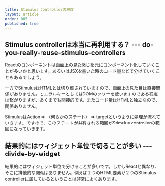```yaml
---
title: Stimulus Controllerの粒度
layout: article
order: 005
published: true
---
```


## Stimulus controllerは本当に再利用する？ --- do-you-really-reuse-stimulus-controllers

Reactのコンポーネントは画面上の見た感じを元にコンポーネント化していくことが多いかと思います。あるいはJSXを書いた時のコード量などで分けていくこともあるでしょう。

一方でStimulusはHTMLとは切り離されていますので、画面上の見た目は直接関係がありません。ヒエラルキーとしてはDOMのツリーを使いますのである程度は繋がりますが、あくまでも間接的です。またコード量はHTMLと独立なので、関係ありません。

StimulusはAction => （何らかのステート） => targetというように処理が流れていきます。ですので、このステートが共有される範囲がStimulus controllerの範囲になっていきます。

## 結果的にはウィジェット単位で切ることが多い --- divide-by-widget

結果的にはウィジェット単位で分けることが多いです。しかしReactと異なり、そこに排他的な関係はありません。例えば１つのHTML要素が２つのStimulus controllerに属しているということは非常によくあります。
